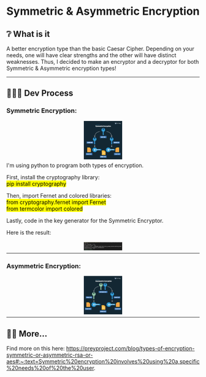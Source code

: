 # Symmetric & Asymmetric Encryption 

## ❔ What is it

A better encryption type than the basic Caesar Cipher. Depending on your needs, one will have clear strengths and the other will have distinct weaknesses. Thus, I decided to make an encryptor and a decryptor for both Symmetric & Asymmetric encryption types!

---

## 👨🏻‍💻 Dev Process

### Symmetric Encryption:

<div align="center">
  <img src="Symmetric_Diagram.png" alt="Game Logo" style="width: 100px; margin-bottom: -10px;">
</div>

I'm using python to program both types of encryption. 

First, install the cryptography library:  
<mark>pip install cryptography</mark>

Then, import Fernet and colored libraries:  
<mark>from cryptography.fernet import Fernet</mark>  
<mark>from termcolor import colored</mark>

Lastly, code in the key generator for the Symmetric Encryptor.

Here is the result:

<div align="center">
  <img src="Symmetric_EnDe.png" alt="Game Logo" style="width: 100px; margin-bottom: -10px;">
</div>

---

### Asymmetric Encryption:

<div align="center">
  <img src="Asymmetric_Diagram.png" alt="Game Logo" style="width: 100px; margin-bottom: -10px;">
</div>

---

## 🕵️‍♂️ More...

Find more on this here: https://preyproject.com/blog/types-of-encryption-symmetric-or-asymmetric-rsa-or-aes#:~:text=Symmetric%20encryption%20involves%20using%20a,specific%20needs%20of%20the%20user.



